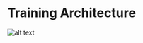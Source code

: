 # Training Architecture
![alt text](https://drive.google.com/file/d/1lftx4imyxk7BWNUwK9iZXDS6lGG0xkFD)
